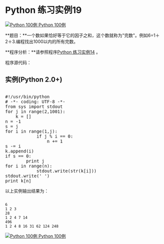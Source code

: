 Python 练习实例19
=============

 [![Python 100例](../images/up.gif)
 Python 100例](python-100-examples.html)


 **题目：**一个数如果恰好等于它的因子之和，这个数就称为"完数"。例如6=1＋2＋3.编程找出1000以内的所有完数。

 **程序分析：**请参照程序[Python 练习实例14](python-exercise-example14.html)
。

 程序源代码：

  实例(Python 2.0+)
---------------

 <pre>

#!/usr/bin/python
# -*- coding: UTF-8 -*-
from sys import stdout
for j in range(2,1001):
    k = []
n = -1
s = j
for i in range(1,j):
            if j % i == 0:
                n += 1
s -= i
k.append(i)
if s == 0:
        print j
for i in range(n):
            stdout.write(str(k[i]))
stdout.write(' ')
print k[n]
</pre>

以上实例输出结果为：

 
```

6
1 2 3
28
1 2 4 7 14
496
1 2 4 8 16 31 62 124 248

```

[![Python 100例](../images/up.gif)
 Python 100例](python-100-examples.html)